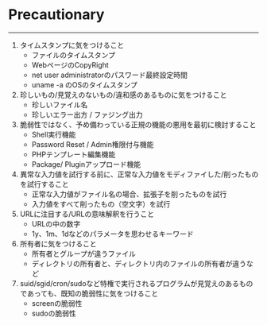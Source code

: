 # Precautionary
----

1. タイムスタンプに気をつけること
	* ファイルのタイムスタンプ
	* WebページのCopyRight
	* net user administratorのパスワード最終設定時間
	* uname -a のOSのタイムスタンプ
1. 珍しいもの/見覚えのないもの/違和感のあるものに気をつけること
	* 珍しいファイル名
	* 珍しいエラー出方 / ファジング出力
1. 脆弱性ではなく、予め備わっている正規の機能の悪用を最初に検討すること
	* Shell実行機能
	* Password Reset / Admin権限付与機能
	* PHPテンプレート編集機能
	* Package/ Pluginアップロード機能
1. 異常な入力値を試行する前に、正常な入力値をモディファイした/削ったものを試行すること
    * 正常な入力値がファイル名の場合、拡張子を削ったものを試行
    * 入力値をすべて削ったもの（空文字）を試行
1. URLに注目する/URLの意味解釈を行うこと
	* URLの中の数字
	* 1y、1m、1dなどのパラメータを思わせるキーワード
1. 所有者に気をつけること
	* 所有者とグループが違うファイル
	* ディレクトリの所有者と、ディレクトリ内のファイルの所有者が違うなど
1. suid/sgid/cron/sudoなど特権で実行されるプログラムが見覚えのあるものであっても、既知の脆弱性に気をつけること 
    * screenの脆弱性
    * sudoの脆弱性